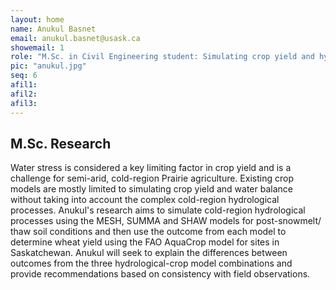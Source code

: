 ```yaml
---
layout: home
name: Anukul Basnet
email: anukul.basnet@usask.ca
showemail: 1    
role: "M.Sc. in Civil Engineering student: Simulating crop yield and hydrological processes in the Prairies"
pic: "anukul.jpg"
seq: 6
afil1:
afil2:
afil3:
---
```


## M.Sc. Research

Water stress is considered a key limiting factor in crop yield and is a challenge for semi-arid, cold-region Prairie agriculture. Existing crop models are mostly limited to simulating crop yield and water balance without taking into account the complex cold-region hydrological processes. Anukul's research aims to simulate cold-region hydrological processes using the MESH, SUMMA and SHAW models for post-snowmelt/ thaw soil conditions and then use the outcome from each model to determine wheat yield using the FAO AquaCrop model for sites in Saskatchewan. Anukul will seek to explain the differences between outcomes from the three hydrological-crop model combinations and provide recommendations based on consistency with field observations.
